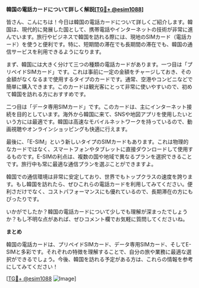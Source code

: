**韓国の電話カードについて詳しく解説[[TG💪+ @esim1088](https://t.me/s/esim1088)]**

皆さん、こんにちは！今日は韓国の電話カードについて詳しくご紹介します。韓国は、現代的に発展した国として、携帯電話やインターネットの技術が非常に進んでいます。旅行やビジネスで韓国を訪れる際には、現地のSIMカード（電話カード）を使うと便利です。特に、短期間の滞在でも長期間の滞在でも、韓国の通信サービスを利用できるようになります。

まず、韓国には大きく分けて三つの種類の電話カードがあります。一つ目は「プリペイドSIMカード」です。これは事前に一定の金額をチャージしておき、その金額がなくなるまで使用するタイプのカードです。通常、空港やコンビニなどで簡単に購入できます。このカードは観光客にとって非常に使いやすいので、初めて韓国を訪れる方におすすめです。

二つ目は「データ専用SIMカード」です。このカードは、主にインターネット接続を目的としています。海外から韓国に来て、SNSや地図アプリを使用したいという方には最適です。韓国は高速なモバイルネットワークを持っているので、動画視聴やオンラインショッピングも快適に行えます。

最後に、「E-SIM」という新しいタイプのSIMカードもあります。これは物理的なカードではなく、スマートフォンやタブレットに直接ダウンロードして使用するものです。E-SIMの利点は、複数の国や地域で異なるプランを選択できることです。旅行中も常に最適な通信プランを選ぶことができますよ。

韓国での通信環境は非常に安定しており、世界でもトップクラスの速度を誇ります。もし韓国を訪れたら、ぜひこれらの電話カードを利用してみてください。便利さだけでなく、コストパフォーマンスにも優れているので、長期滞在の方にもぴったりです。

いかがでしたか？韓国の電話カードについて少しでも理解が深まったでしょうか？もし不明な点があれば、ぜひコメント欄でお気軽に質問してくださいね。

**まとめ**

韓国の電話カードは、プリペイドSIMカード、データ専用SIMカード、そしてE-SIMと多彩です。それぞれの特徴を理解することで、自分の旅や業務に最適な選択ができるでしょう。今後、韓国を訪れる予定がある方は、これらの情報を参考にしてみてください！

[[TG💪+ @esim1088](https://t.me/s/esim1088) ![Image](https://i.postimg.cc/Y0z9fWf4/image.png)]